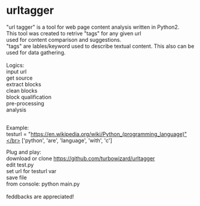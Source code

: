 # urltagger
"url tagger" is a tool for web page content analysis written in Python2.</br>
This tool was created to retrive "tags" for any given url</br>
used for content comparison and suggestions.</br>
"tags" are lables/keyword used to describe textual content.</be>
This also can be used for data gathering.
</br></br>
Logics:</br>
    input url</br>
    get source</br>
    extract blocks</br>
    clean blocks</br>
    block qualification</br>
    pre-processing</br>
    analysis</br></br>

Example:</br>
    testurl = "https://en.wikipedia.org/wiki/Python_(programming_language)"</br>
    ['python', 'are', 'language', 'with', 'c']</be></br>

Plug and play:</br>
    download or clone https://github.com/turbowizard/urltagger</br>
    edit test.py</br>
        set url for testurl var</br>
        save file </br>
     from console: python main.py</br></br>
feddbacks are appreciated!